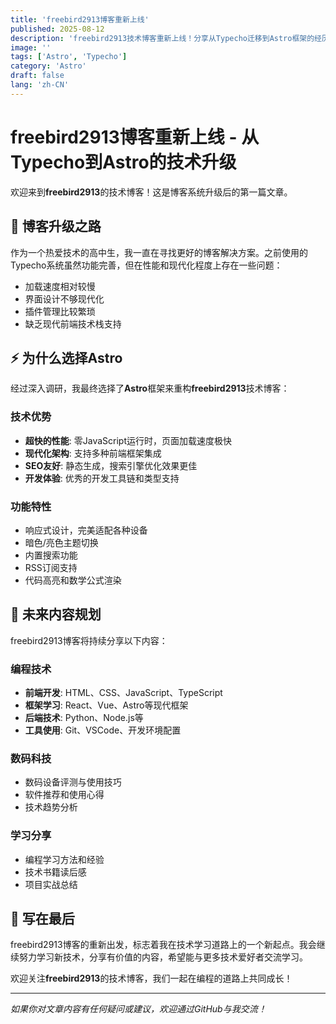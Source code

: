 ```yaml
---
title: 'freebird2913博客重新上线'
published: 2025-08-12
description: 'freebird2913技术博客重新上线！分享从Typecho迁移到Astro框架的经历，以及未来的技术内容规划。'
image: ''
tags: ['Astro', 'Typecho']
category: 'Astro'
draft: false
lang: 'zh-CN'
---
```


# freebird2913博客重新上线 - 从Typecho到Astro的技术升级

欢迎来到**freebird2913**的技术博客！这是博客系统升级后的第一篇文章。

## 🚀 博客升级之路

作为一个热爱技术的高中生，我一直在寻找更好的博客解决方案。之前使用的Typecho系统虽然功能完善，但在性能和现代化程度上存在一些问题：

- 加载速度相对较慢
- 界面设计不够现代化
- 插件管理比较繁琐
- 缺乏现代前端技术栈支持

## ⚡ 为什么选择Astro

经过深入调研，我最终选择了**Astro**框架来重构**freebird2913**技术博客：

### 技术优势
- **超快的性能**: 零JavaScript运行时，页面加载速度极快
- **现代化架构**: 支持多种前端框架集成
- **SEO友好**: 静态生成，搜索引擎优化效果更佳
- **开发体验**: 优秀的开发工具链和类型支持

### 功能特性
- 响应式设计，完美适配各种设备
- 暗色/亮色主题切换
- 内置搜索功能
- RSS订阅支持
- 代码高亮和数学公式渲染

## 📝 未来内容规划

freebird2913博客将持续分享以下内容：

### 编程技术
- **前端开发**: HTML、CSS、JavaScript、TypeScript
- **框架学习**: React、Vue、Astro等现代框架
- **后端技术**: Python、Node.js等
- **工具使用**: Git、VSCode、开发环境配置

### 数码科技
- 数码设备评测与使用技巧
- 软件推荐和使用心得
- 技术趋势分析

### 学习分享
- 编程学习方法和经验
- 技术书籍读后感
- 项目实战总结

## 🎯 写在最后

freebird2913博客的重新出发，标志着我在技术学习道路上的一个新起点。我会继续努力学习新技术，分享有价值的内容，希望能与更多技术爱好者交流学习。

欢迎关注**freebird2913**的技术博客，我们一起在编程的道路上共同成长！

---

*如果你对文章内容有任何疑问或建议，欢迎通过GitHub与我交流！*